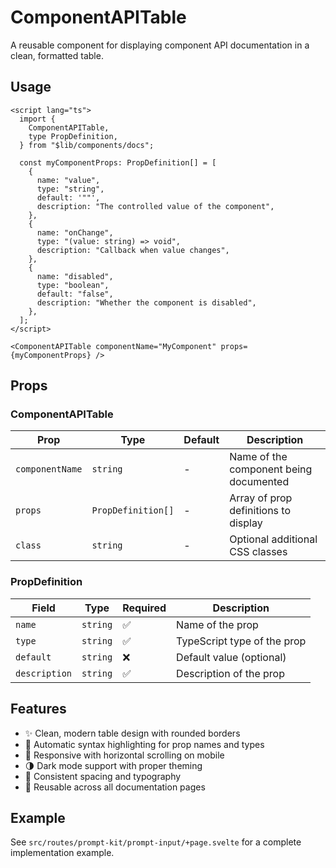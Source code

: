 # ComponentAPITable

A reusable component for displaying component API documentation in a clean, formatted table.

## Usage

```svelte
<script lang="ts">
  import {
    ComponentAPITable,
    type PropDefinition,
  } from "$lib/components/docs";

  const myComponentProps: PropDefinition[] = [
    {
      name: "value",
      type: "string",
      default: '""',
      description: "The controlled value of the component",
    },
    {
      name: "onChange",
      type: "(value: string) => void",
      description: "Callback when value changes",
    },
    {
      name: "disabled",
      type: "boolean",
      default: "false",
      description: "Whether the component is disabled",
    },
  ];
</script>

<ComponentAPITable componentName="MyComponent" props={myComponentProps} />
```

## Props

### ComponentAPITable

| Prop            | Type               | Default | Description                            |
| --------------- | ------------------ | ------- | -------------------------------------- |
| `componentName` | `string`           | -       | Name of the component being documented |
| `props`         | `PropDefinition[]` | -       | Array of prop definitions to display   |
| `class`         | `string`           | -       | Optional additional CSS classes        |

### PropDefinition

| Field         | Type     | Required | Description                 |
| ------------- | -------- | -------- | --------------------------- |
| `name`        | `string` | ✅       | Name of the prop            |
| `type`        | `string` | ✅       | TypeScript type of the prop |
| `default`     | `string` | ❌       | Default value (optional)    |
| `description` | `string` | ✅       | Description of the prop     |

## Features

- ✨ Clean, modern table design with rounded borders
- 🎨 Automatic syntax highlighting for prop names and types
- 📱 Responsive with horizontal scrolling on mobile
- 🌗 Dark mode support with proper theming
- 📝 Consistent spacing and typography
- 🔄 Reusable across all documentation pages

## Example

See `src/routes/prompt-kit/prompt-input/+page.svelte` for a complete implementation example.

